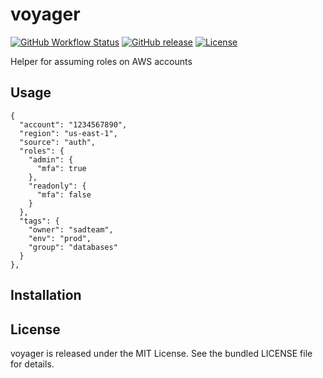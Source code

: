 voyager
=========

[![GitHub Workflow Status](https://img.shields.io/github/actions/workflow/status/akerl/voyager/build.yml?branch=main)](https://github.com/akerl/voyager/actions)
[![GitHub release](https://img.shields.io/github/release/akerl/voyager.svg)](https://github.com/akerl/voyager/releases)
[![License](https://img.shields.io/github/license/akerl/voyager)](https://github.com/akerl/voyager/blob/master/LICENSE)

Helper for assuming roles on AWS accounts

## Usage

```
{
  "account": "1234567890",
  "region": "us-east-1",
  "source": "auth",
  "roles": {
    "admin": {
      "mfa": true
    },
    "readonly": {
      "mfa": false
    }
  },
  "tags": {
    "owner": "sadteam",
    "env": "prod",
    "group": "databases"
  }
},
```

## Installation

## License

voyager is released under the MIT License. See the bundled LICENSE file for details.
